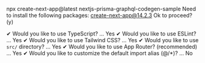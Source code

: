 npx create-next-app@latest nextjs-prisma-graphql-codegen-sample
Need to install the following packages:
create-next-app@14.2.3
Ok to proceed? (y) 

✔ Would you like to use TypeScript? … Yes
✔ Would you like to use ESLint? … Yes
✔ Would you like to use Tailwind CSS? … Yes
✔ Would you like to use `src/` directory? … Yes
✔ Would you like to use App Router? (recommended) … Yes
✔ Would you like to customize the default import alias (@/*)? … No
